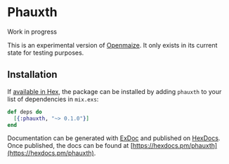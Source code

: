 # Phauxth

Work in progress

This is an experimental version of [Openmaize](https://github.com/riverrun/openmaize).
It only exists in its current state for testing purposes.

## Installation

If [available in Hex](https://hex.pm/docs/publish), the package can be installed
by adding `phauxth` to your list of dependencies in `mix.exs`:

```elixir
def deps do
  [{:phauxth, "~> 0.1.0"}]
end
```

Documentation can be generated with [ExDoc](https://github.com/elixir-lang/ex_doc)
and published on [HexDocs](https://hexdocs.pm). Once published, the docs can
be found at [https://hexdocs.pm/phauxth](https://hexdocs.pm/phauxth).

